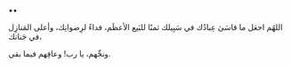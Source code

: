 ••

اللهُم اجعَل ما قاسَىٰ عِبادُك في سَبِيلك ثمنًا للبَيع الأعظَم، فداءً لرِضوانِك، وأعلى المَنازِل في جَناتك،

ونجِّهم، يا رب! وعافِهم فيما بقي.